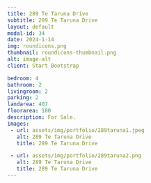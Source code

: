 ```yaml
---
title: 289 Te Taruna Drive
subtitle: 289 Te Taruna Drive
layout: default
modal-id: 34
date: 2024-1-14
img: roundicons.png
thumbnail: roundicons-thumbnail.png
alt: image-alt
client: Start Bootstrap

bedroom: 4
bathroom: 2
livingroom: 2
parking: 2
landarea: 407
floorarea: 180
description: For Sale.
images:
 - url: assets/img/portfolio/289taruna1.jpeg
   alt: 289 Te Taruna Drive
   title: 289 Te Taruna Drive

 - url: assets/img/portfolio/289taruna2.png
   alt: 289 Te Taruna Drive
   title: 289 Te Taruna Drive
---
```

